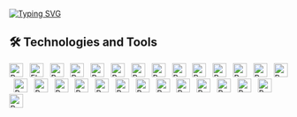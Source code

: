 <a href="https://git.io/typing-svg"><img src="https://readme-typing-svg.demolab.com?font=Regular+400&size=40&duration=2000&pause=5&color=000000&background=FFFFFF&center=true&vCenter=true&multiline=true&width=1000&height=150&lines=Dataist%3A;Noun;1.+One+who+works+with+data" alt="Typing SVG" /></a>


## 🛠  Technologies and Tools

 <!-- all of the icons i found over at: https://raw.githubusercontent.com/progfay/shields-with-icon/master/README.md -->
[<img src="https://img.shields.io/static/v1?style=for-the-badge&message=Python&color=3776AB&logo=Python&logoColor=FFFFFF&label=" alt="Python" title="RStudio" height="25" />][tech_tools_anchor] &nbsp;
[<img src="https://img.shields.io/static/v1?style=for-the-badge&message=Flask&color=000000&logo=Flask&logoColor=FFFFFF&label=" alt="Flask" title="RStudio" height="25" />][tech_tools_anchor] &nbsp;
[<img src="https://img.shields.io/static/v1?style=for-the-badge&message=RStudio&color=222222&logo=RStudio&logoColor=75AADB&label=" alt="Python logo" title="RStudio" height="25" />][tech_tools_anchor] &nbsp;
[<img src="https://img.shields.io/static/v1?style=for-the-badge&message=Microsoft+Excel&color=217346&logo=Microsoft+Excel&logoColor=FFFFFF&label=" alt="Python logo" title="Microsoft Excel" height="25" />][tech_tools_anchor] &nbsp;
[<img src="https://img.shields.io/static/v1?style=for-the-badge&message=Splunk&color=000000&logo=Splunk&logoColor=FFFFFF&label=" alt="Python logo" title="Splunk" height="25" />][tech_tools_anchor] &nbsp;
[<img src="https://img.shields.io/static/v1?style=for-the-badge&message=Selenium&color=43B02A&logo=Selenium&logoColor=FFFFFF&label=" alt="Python logo" title="Selenium" height="25" />][tech_tools_anchor] &nbsp;
[<img src="https://img.shields.io/static/v1?style=for-the-badge&message=NumPy&color=013243&logo=NumPy&logoColor=FFFFFF&label=" alt="Python logo" title="NumPy" height="25" />][tech_tools_anchor] &nbsp;
[<img src="https://img.shields.io/static/v1?style=for-the-badge&message=HTML5&color=E34F26&logo=HTML5&logoColor=FFFFFF&label=" alt="Python logo" title="HTML5" height="25" />][tech_tools_anchor] &nbsp;
[<img src="https://img.shields.io/static/v1?style=for-the-badge&message=pandas&color=150458&logo=pandas&logoColor=FFFFFF&label=" alt="Python logo" title="pandas" height="25" />][tech_tools_anchor] &nbsp;
[<img src="https://img.shields.io/static/v1?style=for-the-badge&message=Jupyter&color=F37626&logo=Jupyter&logoColor=FFFFFF&label=" alt="Python logo" title="Jupyter" height="25" />][tech_tools_anchor] &nbsp;
[<img src="https://img.shields.io/static/v1?style=for-the-badge&message=Power+Automate&color=0066FF&logo=Power+Automate&logoColor=FFFFFF&label=" alt="Python logo" title="Power Automate" height="25" />][tech_tools_anchor] &nbsp;
[<img src="https://img.shields.io/static/v1?style=for-the-badge&message=Power+Apps&color=742774&logo=Power+Apps&logoColor=FFFFFF&label=" alt="Python logo" title="Power Apps" height="25" />][tech_tools_anchor] &nbsp;
[<img src="https://img.shields.io/static/v1?style=for-the-badge&message=SAP&color=0FAAFF&logo=SAP&logoColor=FFFFFF&label=" alt="Python logo" title="SAP" height="25" />][tech_tools_anchor] &nbsp;
[<img src="https://img.shields.io/static/v1?style=for-the-badge&message=scikit-learn&color=222222&logo=scikit-learn&logoColor=F7931E&label=" alt="Python logo" title="scikit-learn" height="25" />][tech_tools_anchor] &nbsp;
[<img src="https://img.shields.io/static/v1?style=for-the-badge&message=SciPy&color=222222&logo=SciPy&logoColor=8CAAE6&label=" alt="Python logo" title="SciPy" height="25" />][tech_tools_anchor] &nbsp;
[<img src="https://img.shields.io/static/v1?style=for-the-badge&message=MySQL&color=4479A1&logo=MySQL&logoColor=FFFFFF&label=" alt="Python logo" title="MySQL" height="25" />][tech_tools_anchor] &nbsp;
[<img src="https://img.shields.io/static/v1?style=for-the-badge&message=Git&color=F05032&logo=Git&logoColor=FFFFFF&label=" alt="Python logo" title="Git" height="25" />][tech_tools_anchor] &nbsp;
[<img src="https://img.shields.io/static/v1?style=for-the-badge&message=Jenkins&color=D24939&logo=Jenkins&logoColor=FFFFFF&label=" alt="Python logo" title="Jenkins" height="25" />][tech_tools_anchor] &nbsp;
[<img src="https://img.shields.io/static/v1?style=for-the-badge&message=AWS+Lambda&color=222222&logo=AWS+Lambda&logoColor=FF9900&label=" alt="Python logo" title="AWS Lambda" height="25" />][tech_tools_anchor] &nbsp;
[<img src="https://img.shields.io/static/v1?style=for-the-badge&message=Dataiku&color=2AB1AC&logo=Dataiku&logoColor=FFFFFF&label=" alt="Python logo" title="Dataiku" height="25" />][tech_tools_anchor] &nbsp;
[<img src="https://img.shields.io/static/v1?style=for-the-badge&message=OpenAI&color=412991&logo=OpenAI&logoColor=FFFFFF&label=" alt="Python logo" title="OpenAI" height="25" />][tech_tools_anchor] &nbsp;
[<img src="https://img.shields.io/static/v1?style=for-the-badge&message=Oracle&color=F80000&logo=Oracle&logoColor=FFFFFF&label=" alt="Python logo" title="Oracle" height="25" />][tech_tools_anchor] &nbsp;
[<img src="https://img.shields.io/static/v1?style=for-the-badge&message=TensorFlow&color=FF6F00&logo=TensorFlow&logoColor=FFFFFF&label=" alt="Python logo" title="TensorFlow" height="25" />][tech_tools_anchor] &nbsp;
[<img src="https://img.shields.io/static/v1?style=for-the-badge&message=Bitbucket&color=0052CC&logo=Bitbucket&logoColor=FFFFFF&label=" alt="Python logo" title="Bitbucket" height="25" />][tech_tools_anchor] &nbsp;
[<img src="https://img.shields.io/static/v1?style=for-the-badge&message=Jira&color=0052CC&logo=Jira&logoColor=FFFFFF&label=" alt="Python logo" title="Jira" height="25" />][tech_tools_anchor] &nbsp;
[<img src="https://img.shields.io/static/v1?style=for-the-badge&message=Jira+Software&color=0052CC&logo=Jira+Software&logoColor=FFFFFF&label=" alt="Python logo" title="Jira Software" height="25" />][tech_tools_anchor] &nbsp;
[<img src="https://img.shields.io/static/v1?style=for-the-badge&message=Confluence&color=172B4D&logo=Confluence&logoColor=FFFFFF&label=" alt="Python logo" title="Confluence" height="25" />][tech_tools_anchor] &nbsp;
[<img src="https://img.shields.io/static/v1?style=for-the-badge&message=PyCharm&color=000000&logo=PyCharm&logoColor=FFFFFF&label= " alt="Python logo" title="PyCharm" height="25" />][tech_tools_anchor] &nbsp;




[tech_tools_anchor]: #tech-and-tools



